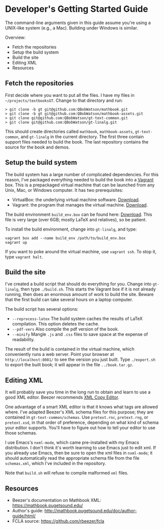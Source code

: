 
# Developer's Getting Started Guide

The command-line arguments given in this guide assume you're using a UNIX-like
system (e.g., a Mac).  Building under Windows is similar.

Overview: 
* Fetch the repositories
* Setup the build system
* Build the site
* Editing XML
* Resources


## Fetch the repositories

First decide where you want to put all the files.  I have my files in
`~/projects/textbooksGT`.  Change to that directory and run:
```
> git clone -b gt git@github.com:QBobWatson/mathbook.git
> git clone -b gt git@github.com:QBobWatson/mathbook-assets.git
> git clone git@github.com:QBobWatson/gt-text-common.git
> git clone git@github.com:QBobWatson/gt-linalg.git
```

This should create directories called `mathbook`, `mathbook-assets`,
`gt-text-common`, and `gt-linalg` in the current directory.  The first three contain
support files needed to build the book.  The last repository contains the source for the book and demos.


## Setup the build system

The build system has a large number of complicated dependencies.  For this reason, I've packaged everything needed to build the book into a [Vagrant](https://www.vagrantup.com/) box.  This is a prepackaged virtual machine that can be launched from any Unix, Mac, or Windows computer.  It has two prerequisites:
* VirtualBox: the underlying virtual machine software.  [Download](https://www.virtualbox.org/wiki/Downloads).
* Vagrant: the program that manages the virtual machine.  [Download](https://www.vagrantup.com/downloads.html).

The build environment `build_env.box` can be found here: [Download](blah).  This file is very large (over 6GB; mostly LaTeX and relatives), so be patient.

To install the build environment, change into `gt-linalg`, and type:
```
vagrant box add --name build_env /path/to/build_env.box
vagrant up
```

If you want to poke around the virtual machine, use `vagrant ssh`.  To stop it, type `vagrant halt`.

## Build the site

I've created a build script that should do everything for you.  Change into `gt-linalg`, then type `./build.sh`.  This starts the Vagrant box if it is not already running, then does an enormous amount of work to build the site.  Beware that the first build can take several hours on a laptop computer.

The build script has several options:
* `--reprocess-latex` The build system caches the results of LaTeX compilation.  This option deletes the cache.
* `--pdf-vers` Also compile the pdf version of the book.
* `--minify` Mangle `.js` and `.css` files to save space at the expense of readability.

The result of the build is contained in the virtual machine, which conveniently runs a web server.  Point your browser at `http://localhost:8081/` to see the version you just built.  Type `./export.sh` to export the built book; it will appear in the file `../book.tar.gz`.


## Editing XML

It will probably save you time in the long run to obtain and learn to use a good XML editor.  Beezer recommends [XML Copy Editor](http://xml-copy-editor.sourceforge.net/).

One advantage of a smart XML editor is that it knows what tags are allowed
where.  I've adapted Beezer's XML schema files for this purpose; they are
contained in `gt-text-common/schemas`.  Use `pretext.rnc`, `pretext.rng`, or
`pretext.xsd`, in that order of preference, depending on what kind of schema
your editor supports.  You'll have to figure out how to tell your editor to use
those schemas.

I use Emacs's `nxml-mode`, which came pre-installed with my Emacs distribution.
I don't think it's worth learning to use Emacs just to edit xml.  If you already
use Emacs, then be sure to open the xml files in `nxml-mode`; it should
automatically read the appropriate schema file from the file `schemas.xml`,
which I've included in the repository.

Note that `build.sh` will refuse to compile malformed `xml` files.


## Resources

* Beezer's documentation on Mathbook XML:
    https://mathbook.pugetsound.edu/
* Author's guide:
    http://mathbook.pugetsound.edu/doc/author-guide/html/
* FCLA source:
    https://github.com/rbeezer/fcla


